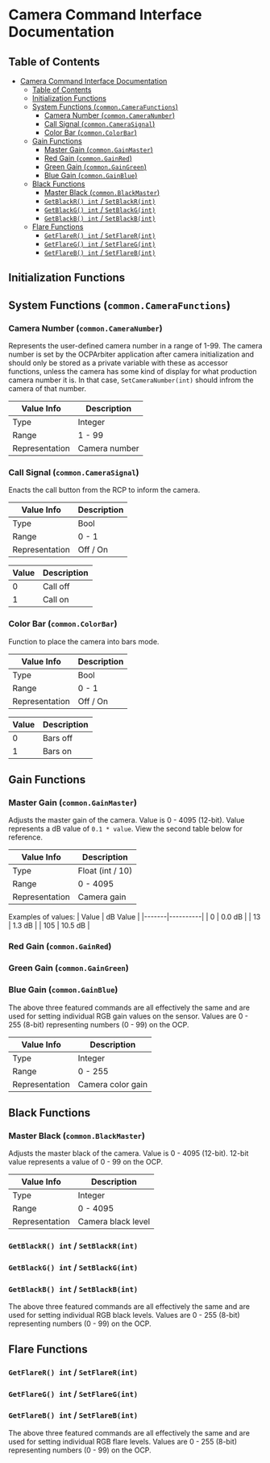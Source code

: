 # Camera Command Interface Documentation

## Table of Contents
- [Camera Command Interface Documentation](#camera-command-interface-documentation)
  - [Table of Contents](#table-of-contents)
  - [Initialization Functions](#initialization-functions)
  - [System Functions (`common.CameraFunctions`)](#system-functions-commoncamerafunctions)
    - [Camera Number (`common.CameraNumber`)](#camera-number-commoncameranumber)
    - [Call Signal (`common.CameraSignal`)](#call-signal-commoncamerasignal)
    - [Color Bar (`common.ColorBar`)](#color-bar-commoncolorbar)
  - [Gain Functions](#gain-functions)
    - [Master Gain (`common.GainMaster`)](#master-gain-commongainmaster)
    - [Red Gain (`common.GainRed`)](#red-gain-commongainred)
    - [Green Gain (`common.GainGreen`)](#green-gain-commongaingreen)
    - [Blue Gain (`common.GainBlue`)](#blue-gain-commongainblue)
  - [Black Functions](#black-functions)
    - [Master Black (`common.BlackMaster`)](#master-black-commonblackmaster)
    - [`GetBlackR() int` / `SetBlackR(int)`](#getblackr-int--setblackrint)
    - [`GetBlackG() int` / `SetBlackG(int)`](#getblackg-int--setblackgint)
    - [`GetBlackB() int` / `SetBlackB(int)`](#getblackb-int--setblackbint)
  - [Flare Functions](#flare-functions)
    - [`GetFlareR() int` / `SetFlareR(int)`](#getflarer-int--setflarerint)
    - [`GetFlareG() int` / `SetFlareG(int)`](#getflareg-int--setflaregint)
    - [`GetFlareB() int` / `SetFlareB(int)`](#getflareb-int--setflarebint)

## Initialization Functions

## System Functions (`common.CameraFunctions`)

### Camera Number (`common.CameraNumber`)
Represents the user-defined camera number in a range of 1-99. The camera number is set by the OCPArbiter application after camera initialization and should only be stored as a private variable with these as accessor functions, unless the camera has some kind of display for what production camera number it is. In that case, `SetCameraNumber(int)` should infrom the camera of that number.

| Value Info     | Description   |
|----------------|---------------|
| Type           | Integer       |
| Range          | 1 - 99        |
| Representation | Camera number |


### Call Signal (`common.CameraSignal`)
Enacts the call button from the RCP to inform the camera.

| Value Info     | Description |
|----------------|-------------|
| Type           | Bool        |
| Range          | 0 - 1       |
| Representation | Off / On    |

| Value | Description |
|-------|-------------|
| 0     | Call off    |
| 1     | Call on     |

### Color Bar (`common.ColorBar`)
Function to place the camera into bars mode.

| Value Info     | Description |
|----------------|-------------|
| Type           | Bool        |
| Range          | 0 - 1       |
| Representation | Off / On    |

| Value | Description |
|-------|-------------|
| 0     | Bars off    |
| 1     | Bars on     |

## Gain Functions

### Master Gain (`common.GainMaster`)
Adjusts the master gain of the camera. Value is 0 - 4095 (12-bit). Value represents a dB value of `0.1 * value`. View the second table below for reference.

| Value Info     | Description      |
|----------------|------------------|
| Type           | Float (int / 10) |
| Range          | 0 - 4095         |
| Representation | Camera gain      |

Examples of values:
| Value | dB Value |
|-------|----------|
| 0     | 0.0 dB   |
| 13    | 1.3 dB   |
| 105   | 10.5 dB  |

### Red Gain (`common.GainRed`)
### Green Gain (`common.GainGreen`)
### Blue Gain (`common.GainBlue`)
The above three featured commands are all effectively the same and are used for setting individual RGB gain values on the sensor. Values are 0 - 255 (8-bit) representing numbers (0 - 99) on the OCP.

| Value Info     | Description       |
|----------------|-------------------|
| Type           | Integer           |
| Range          | 0 - 255           |
| Representation | Camera color gain |

## Black Functions

### Master Black (`common.BlackMaster`)
Adjusts the master black of the camera. Value is 0 - 4095 (12-bit). 12-bit value represents a value of 0 - 99 on the OCP.

| Value Info     | Description        |
|----------------|--------------------|
| Type           | Integer            |
| Range          | 0 - 4095           |
| Representation | Camera black level |

### `GetBlackR() int` / `SetBlackR(int)`
### `GetBlackG() int` / `SetBlackG(int)`
### `GetBlackB() int` / `SetBlackB(int)`
The above three featured commands are all effectively the same and are used for setting individual RGB black levels. Values are 0 - 255 (8-bit) representing numbers (0 - 99) on the OCP.

## Flare Functions

### `GetFlareR() int` / `SetFlareR(int)`
### `GetFlareG() int` / `SetFlareG(int)`
### `GetFlareB() int` / `SetFlareB(int)`
The above three featured commands are all effectively the same and are used for setting individual RGB flare levels. Values are 0 - 255 (8-bit) representing numbers (0 - 99) on the OCP.
